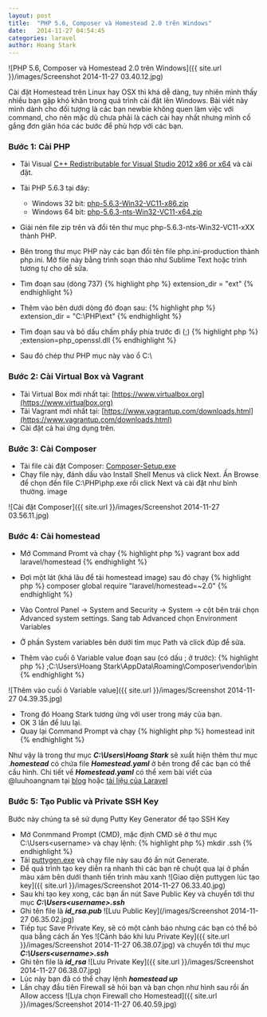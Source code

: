 ```yaml
---
layout: post
title:  "PHP 5.6, Composer và Homestead 2.0 trên Windows"
date:   2014-11-27 04:54:45
categories: laravel
author: Hoang Stark
---
```

![PHP 5.6, Composer và Homestead 2.0 trên Windows]({{ site.url }}/images/Screenshot 2014-11-27 03.40.12.jpg)

Cài đặt Homestead trên Linux hay OSX thì khá dễ dàng, tuy nhiên mình thấy nhiều bạn gặp khó khăn trong quá trình cài đặt lên Windows. Bài viết này mình dành cho đối tượng là các bạn newbie không quen làm việc với command, cho nên mặc dù chưa phải là cách cài hay nhất nhưng mình cố gắng đơn giản hóa các bước để phù hợp với các bạn.

### Bước 1: Cài PHP

- Tải Visual [C++ Redistributable for Visual Studio 2012 x86 or x64](http://www.microsoft.com/en-us/download/details.aspx?id=30679) và cài đặt.
- Tải PHP 5.6.3 tại đây:
	- Windows 32 bit: [php-5.6.3-Win32-VC11-x86.zip](http://windows.php.net/downloads/releases/php-5.6.3-Win32-VC11-x86.zip)
	- Windows 64 bit: [php-5.6.3-nts-Win32-VC11-x64.zip](http://windows.php.net/downloads/releases/php-5.6.3-nts-Win32-VC11-x64.zip)
- Giải nén file zip trên và đổi tên thư mục php-5.6.3-nts-Win32-VC11-xXX thành PHP.
- Bên trong thư mục PHP này các bạn đổi tên file php.ini-production thành php.ini. Mở file này bằng trình soạn thảo như Sublime Text hoặc trình tương tự cho dễ sửa.
- Tìm đoạn sau (dòng 737) 
{% highlight php %}
extension_dir = "ext"
{% endhighlight %}

- Thêm vào bên dưới dòng đó đoạn sau:
{% highlight php %}
extension_dir = "C:\PHP\ext"
{% endhighlight %}

- Tìm đoạn sau và bỏ dấu chấm phẩy phía trước đi (;)
{% highlight php %}
;extension=php_openssl.dll
{% endhighlight %}

- Sau đó chép thư PHP mục này vào ổ C:\

### Bước 2: Cài Virtual Box và Vagrant

- Tải Virtual Box mới nhất tại: [https://www.virtualbox.org](https://www.virtualbox.org)
- Tải Vagrant mới nhất tại: [https://www.vagrantup.com/downloads.html](https://www.vagrantup.com/downloads.html)
- Cài đặt cả hai ứng dụng trên.

### Bước 3: Cài Composer

- Tải file cài đặt Composer: [Composer-Setup.exe](https://getcomposer.org/Composer-Setup.exe)
- Chạy file này, đánh dấu vào Install Shell Menus và click Next. Ấn Browse để chọn đến file C:\PHP\php.exe rồi click Next và cài đặt như bình thường.
image

![Cài đặt Composer]({{ site.url }}/images/Screenshot 2014-11-27 03.56.11.jpg)

### Bước 4: Cài homestead

- Mở Command Promt và chạy 
{% highlight php %}
vagrant box add laravel/homestead
{% endhighlight %}

- Đợi một lát (khá lâu để tải homestead image) sau đó chạy 
{% highlight php %}
composer global require "laravel/homestead=~2.0"
{% endhighlight %}

- Vào Control Panel -> System and Security -> System -> cột bên trái chọn Advanced system settings. Sang tab Advanced chọn Environment Variables

- Ở phần System variables bên dưới tìm mục Path và click đúp để sửa.

- Thêm vào cuối ô Variable value đoạn sau (có dấu ; ở trước): 
{% highlight php %}
;C:\Users\Hoang Stark\AppData\Roaming\Composer\vendor\bin
{% endhighlight %}

![Thêm vào cuối ô Variable value]({{ site.url }}/images/Screenshot 2014-11-27 04.39.35.jpg)

- Trong đó Hoang Stark tương ứng với user trong máy của bạn.
- OK 3 lần để lưu lại.
- Quay lại Command Prompt và chạy 
{% highlight php %}
homestead init
{% endhighlight %}

Như vậy là trong thư mục ***C:\Users\Hoang Stark*** sẽ xuất hiện thêm thư mục .***homestead*** có chứa file ***Homestead.yaml*** ở bên trong để các bạn có thể cấu hình.
Chi tiết về ***Homestead.yaml*** có thể xem bài viết của @luuhoangnam tại [blog](http://blog.luuhoangnam.com/virtual-machine/homestead-youre-my-friend.html) hoặc [tài liệu của Laravel](http://laravel.com/docs/4.2/homestead)

### Bước 5: Tạo Public và Private SSH Key

Bước này chúng ta sẽ sử dụng Putty Key Generator để tạo SSH Key

- Mở Conmmand Prompt (CMD), mặc định CMD sẽ ở thư mục C:\Users\<username> và chạy lệnh: 
{% highlight php %}
mkdir .ssh
{% endhighlight %}
- Tải [puttygen.exe](http://the.earth.li/~sgtatham/putty/latest/x86/puttygen.exe) và chạy file này sau đó ấn nút Generate.
- Để quá trình tạo key diễn ra nhanh thì các bạn rê chuột qua lại ở phần màu xám bên dưới thanh tiến trình màu xanh
![Giao diện puttygen lúc tạo key]({{ site.url }}/images/Screenshot 2014-11-27 06.33.40.jpg)
- Sau khi tạo key xong, các bạn ấn nút Save Public Key và chuyển tới thư mục ***C:\Users\<username>\.ssh***
- Ghi tên file là ***id_rsa.pub***
![Lưu Public Key](/images/Screenshot 2014-11-27 06.35.02.jpg)
- Tiếp tục Save Private Key, sẽ có một cảnh báo nhưng các bạn có thể bỏ qua bằng cách ấn Yes
![Cảnh báo khi lưu Private Key]({{ site.url }}/images/Screenshot 2014-11-27 06.38.07.jpg)
 và chuyển tới thư mục ***C:\Users\<username>\.ssh***
- Ghi tên file là ***id_rsa***
![Lưu Private Key]({{ site.url }}/images/Screenshot 2014-11-27 06.38.07.jpg)
- Lúc này bạn đã có thể chạy lệnh ***homestead up***
- Lần chạy đầu tiên Firewall sẽ hỏi bạn và bạn chọn như hình sau rồi ấn Allow access
![Lựa chọn Firewall cho Homestead]({{ site.url }}/images/Screenshot 2014-11-27 06.40.59.jpg)